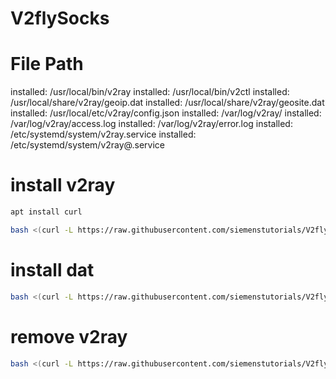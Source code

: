 # V2flySocks
# File Path

installed: /usr/local/bin/v2ray
installed: /usr/local/bin/v2ctl
installed: /usr/local/share/v2ray/geoip.dat
installed: /usr/local/share/v2ray/geosite.dat
installed: /usr/local/etc/v2ray/config.json
installed: /var/log/v2ray/
installed: /var/log/v2ray/access.log
installed: /var/log/v2ray/error.log
installed: /etc/systemd/system/v2ray.service
installed: /etc/systemd/system/v2ray@.service

# install v2ray
```bash
apt install curl
````
```bash
bash <(curl -L https://raw.githubusercontent.com/siemenstutorials/V2flySocks/master/v2fly.sh)
````
# install dat
```bash
bash <(curl -L https://raw.githubusercontent.com/siemenstutorials/V2flySocks/master/install_dat.sh)
````
# remove v2ray
```bash
bash <(curl -L https://raw.githubusercontent.com/siemenstutorials/V2flySocks/master/v2fly.sh) --remove
````
